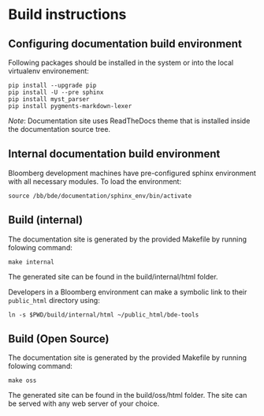 # Build instructions

## Configuring documentation build environment

Following packages should be installed in the system or into the local
virtualenv environement:

```
pip install --upgrade pip
pip install -U --pre sphinx
pip install myst_parser
pip install pygments-markdown-lexer
```

*Note*: Documentation site uses ReadTheDocs theme that is installed inside the
documentation source tree.

## Internal documentation build environment

Bloomberg development machines have pre-configured sphinx environment with 
all necessary modules.  To load the environment:

```
source /bb/bde/documentation/sphinx_env/bin/activate
```

## Build (internal)

The documentation site is generated by the provided Makefile by running
folowing command:

```
make internal
```

The generated site can be found in the build/internal/html folder.

Developers in a Bloomberg environment can make a symbolic link to their 
`public_html` directory using:

```
ln -s $PWD/build/internal/html ~/public_html/bde-tools
```

## Build (Open Source)

The documentation site is generated by the provided Makefile by running
folowing command:

```
make oss
```

The generated site can be found in the build/oss/html folder.
The site can be served with any web server of your choice.
